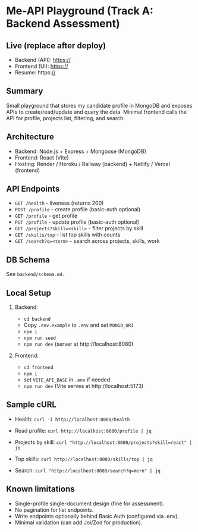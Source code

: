 # Me-API Playground (Track A: Backend Assessment)

## Live (replace after deploy)
- Backend (API): [https://<your-backend-url>](https://me-api-zu8c.onrender.com)
- Frontend (UI): [https://<your-frontend-url>](https://me-api-coral.vercel.app/)
- Resume: https:[//<your-resume-link>](https://drive.google.com/file/d/1_nA9SMOdAKmiP-Zcv1zOJPo4qgBX53Ml/view?usp=sharing)

## Summary
Small playground that stores my candidate profile in MongoDB and exposes APIs to create/read/update and query the data. Minimal frontend calls the API for profile, projects list, filtering, and search.

## Architecture
- Backend: Node.js + Express + Mongoose (MongoDB)
- Frontend: React (Vite)
- Hosting: Render / Heroku / Railway (backend) + Netlify / Vercel (frontend)

## API Endpoints
- `GET /health` - liveness (returns 200)
- `POST /profile` - create profile (basic-auth optional)
- `GET /profile` - get profile
- `PUT /profile` - update profile (basic-auth optional)
- `GET /projects?skill=<skill>` - filter projects by skill
- `GET /skills/top` - list top skills with counts
- `GET /search?q=<term>` - search across projects, skills, work

## DB Schema
See `backend/schema.md`.

## Local Setup
1. Backend:
   - `cd backend`
   - Copy `.env.example` to `.env` and set `MONGO_URI`
   - `npm i`
   - `npm run seed`
   - `npm run dev` (server at http://localhost:8080)

2. Frontend:
   - `cd frontend`
   - `npm i`
   - set `VITE_API_BASE` in `.env` if needed
   - `npm run dev` (Vite serves at http://localhost:5173)

## Sample cURL
- Health:
  `curl -i http://localhost:8080/health`

- Read profile:
  `curl http://localhost:8080/profile | jq`

- Projects by skill:
  `curl "http://localhost:8080/projects?skill=react" | jq`

- Top skills:
  `curl http://localhost:8080/skills/top | jq`

- Search:
  `curl "http://localhost:8080/search?q=mern" | jq`

## Known limitations
- Single-profile single-document design (fine for assessment).
- No pagination for list endpoints.
- Write endpoints optionally behind Basic Auth (configured via .env).
- Minimal validation (can add Joi/Zod for production).

